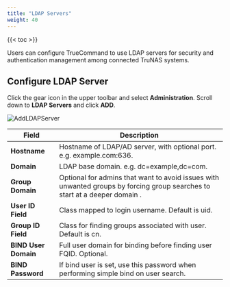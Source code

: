 ```yaml
---
title: "LDAP Servers"
weight: 40
---
```


{{< toc >}}

Users can configure TrueCommand to use LDAP servers for security and authentication management among connected TruNAS systems.

## Configure LDAP Server

Click the gear icon in the upper toolbar and select **Administration**. Scroll down to **LDAP Servers** and click **ADD**.

![AddLDAPServer](/images/TrueCommand/AddLDAPServer.png "Add LDAP Servers")

| Field | Description |
|---------|-------------|
| **Hostname** | Hostname of LDAP/AD server, with optional port. e.g. example.com:636. |
| **Domain** | LDAP base domain. e.g. dc=example,dc=com. |
| **Group Domain** | Optional for admins that want to avoid issues with unwanted groups by forcing group searches to start at a deeper domain . |
| **User ID Field** | Class mapped to login username. Default is uid. |
| **Group ID Field** | Class for finding groups associated with user. Default is cn. |
| **BIND User Domain** | Full user domain for binding before finding user FQID. Optional. |
| **BIND Password** | If bind user is set, use this password when performing simple bind on user search. |